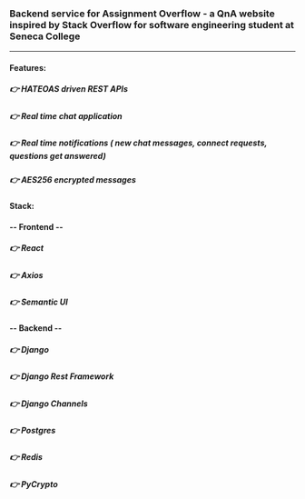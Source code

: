 ### Backend service for Assignment Overflow - a QnA website inspired by Stack Overflow for software engineering student at Seneca College
----
#### Features:
##### 👉 HATEOAS driven REST APIs
##### 👉 Real time chat application
##### 👉 Real time notifications ( new chat messages, connect requests, questions get answered)
##### 👉 AES256 encrypted messages
#### Stack:
#### -- Frontend --
##### 👉 React
##### 👉 Axios
##### 👉 Semantic UI
#### -- Backend --
##### 👉 Django
##### 👉 Django Rest Framework
##### 👉 Django Channels
##### 👉 Postgres
##### 👉 Redis
##### 👉 PyCrypto
